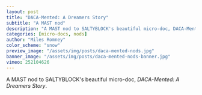 ```yaml
---
layout: post
title: "DACA-Mented: A Dreamers Story"
subtitle: "A MAST nod"
description: "A MAST nod to SALTYBLOCK's beautiful micro-doc, DACA-Mented: _A Dreamers Story_."
categories: [micro-docs, nods]
author: "Miles Romney"
color_scheme: "snow"
preview_image: "/assets/img/posts/daca-mented-nods.jpg"
banner_image: "/assets/img/posts/daca-mented-nods-banner.jpg"
vimeo: 252104626
---
```


A MAST nod to SALTYBLOCK's beautiful micro-doc, _DACA-Mented: A Dreamers Story_.
